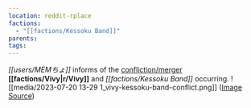 ```yaml
---
location: reddit-rplace
factions:
  - "[[factions/Kessoku Band]]"
parents: 
tags: 
---
```

*[[users/MEMちょ]]* informs of the [confliction/merger](https://discord.com/channels/1093664259273130084/1131230952119615600/1131578694486474792) **[[factions/Vivy|r/Vivy]]** and *[[factions/Kessoku Band]]* occurring.
![[media/2023-07-20 13-29 1_vivy-kessoku-band-conflict.png]]
([Image Source](https://discord.com/channels/1093664259273130084/1131230952119615600/1131578694486474792))
